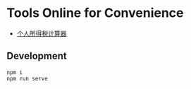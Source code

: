 # Tools Online for Convenience

* [个人所得税计算器](http://daix6.github.io/tools/tax/index.html)

## Development

```
npm i
npm run serve
```